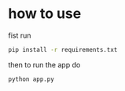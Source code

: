 # how to use
fist run
```bash
pip install -r requirements.txt
```
then to run the app do 
```bash
python app.py  
```